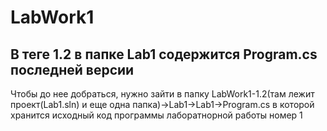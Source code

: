 # LabWork1
## В теге 1.2 в папке Lab1 содержится Program.cs последней версии
Чтобы до нее добраться, нужно зайти в папку LabWork1-1.2(там лежит проект(Lab1.sln) и еще одна папка)->Lab1->Lab1->Program.cs в которой хранится исходный код программы лаборатнорной работы номер 1
